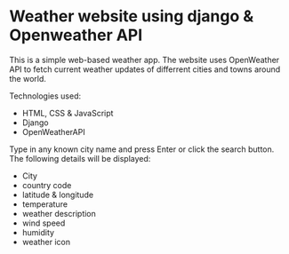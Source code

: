 # Weather website using django & Openweather API

This is a simple web-based weather app. The website uses OpenWeather API to fetch current weather updates of differrent cities and towns around the world.

Technologies used:
  - HTML, CSS & JavaScript
  - Django
  - OpenWeatherAPI
 
 Type in any known city name and press Enter or click the search button. The following details will be displayed:
  - City
  - country code
  - latitude & longitude
  - temperature
  - weather description 
  - wind speed
  - humidity
  - weather icon
